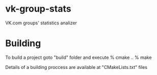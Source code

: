 vk-group-stats
=============

VK.com groups' statistics analizer

Building
=============

To build a project goto "build" folder and execute
% cmake ..
% make

Details of a building proccess are available at "CMakeLists.txt" files


